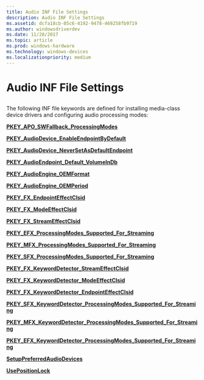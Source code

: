 ```yaml
---
title: Audio INF File Settings
description: Audio INF File Settings
ms.assetid: dcfa18cb-05c6-4192-9478-469258fb9719
ms.author: windowsdriverdev
ms.date: 11/28/2017
ms.topic: article
ms.prod: windows-hardware
ms.technology: windows-devices
ms.localizationpriority: medium
---
```


# Audio INF File Settings


## <span id="ddk_media_class_inf_extensions_ks"></span><span id="DDK_MEDIA_CLASS_INF_EXTENSIONS_KS"></span>

The following INF file keywords are defined for installing media-class device drivers and configuring audio processing modes:

[**PKEY\_APO\_SWFallback\_ProcessingModes**](pkey-apo-swfallback-processingmodes.md)

[**PKEY\_AudioDevice\_EnableEndpointByDefault**](pkey-audiodevice-enableendpointbydefault.md)

[**PKEY\_AudioDevice\_NeverSetAsDefaultEndpoint**](pkey-audiodevice-neversetasdefaultendpoint.md)

[**PKEY\_AudioEndpoint\_Default\_VolumeInDb**](pkey-audioendpoint-default-volumeindb.md)

[**PKEY\_AudioEngine\_OEMFormat**](pkey-audioengine-oemformat.md)

[**PKEY\_AudioEngine\_OEMPeriod**](pkey-audioengine-oemperiod.md)

[**PKEY\_FX\_EndpointEffectClsid**](pkey-fx-endpointeffectclsid.md)

[**PKEY\_FX\_ModeEffectClsid**](pkey-fx-modeeffectclsid.md)

[**PKEY\_FX\_StreamEffectClsid**](pkey-fx-streameffectclsid.md)

[**PKEY\_EFX\_ProcessingModes\_Supported\_For\_Streaming**](pkey-efx-processingmodes-supported-for-streaming.md)

[**PKEY\_MFX\_ProcessingModes\_Supported\_For\_Streaming**](pkey-mfx-processingmodes-supported-for-streaming.md)

[**PKEY\_SFX\_ProcessingModes\_Supported\_For\_Streaming**](pkey-sfx-processingmodes-supported-for-streaming.md)

[**PKEY\_FX\_KeywordDetector\_StreamEffectClsid**](pkey-fx-keyworddetector-streameffectclsid.md)

[**PKEY\_FX\_KeywordDetector\_ModeEffectClsid**](pkey-fx-keyworddetector-modeeffectclsid.md)

[**PKEY\_FX\_KeywordDetector\_EndpointEffectClsid**](pkey-fx-keyworddetector-endpointeffectclsid.md)

[**PKEY\_SFX\_KeywordDetector\_ProcessingModes\_Supported\_For\_Streaming**](pkey-sfx-keyworddetector-processingmodes-supported-for-streaming.md)

[**PKEY\_MFX\_KeywordDetector\_ProcessingModes\_Supported\_For\_Streaming**](pkey-mfx-keyworddetector-processingmodes-supported-for-streaming.md)

[**PKEY\_EFX\_KeywordDetector\_ProcessingModes\_Supported\_For\_Streaming**](pkey-efx-keyworddetector-processingmodes-supported-for-streaming.md)

[**SetupPreferredAudioDevices**](setuppreferredaudiodevices.md)

[**UsePositionLock**](usepositionlock.md)

 

 





